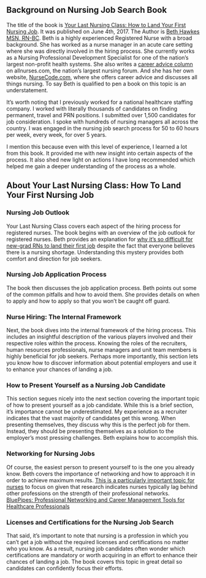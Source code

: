 ## Background on Nursing Job Search Book

The title of the book is [Your Last Nursing Class: How to Land Your First Nursing Job](https://www.amazon.com/Your-Last-Nursing-Class-ultimate-ebook/dp/B071ZZHY1R/ref=sr_1_1?ie=UTF8&qid=1499119965&sr=8-1&keywords=your+last+nursing+class). It was published on June 4th, 2017. The Author is [Beth Hawkes MSN, RN-BC](https://www.linkedin.com/in/bethhawkes/). Beth is a highly experienced Registered Nurse with a broad background. She has worked as a nurse manager in an acute care setting where she was directly involved in the hiring process. She currently works as a Nursing Professional Development Specialist for one of the nation’s largest non-profit health systems. She also writes a [career advice column](http://allnurses.com/nursing-advice-column/) on allnurses.com, the nation’s largest nursing forum. And she has her own website, [NurseCode.com](http://nursecode.com/), where she offers career advice and discusses all things nursing. To say Beth is qualified to pen a book on this topic is an understatement.

It’s worth noting that I previously worked for a national healthcare staffing company. I worked with literally thousands of candidates on finding permanent, travel and PRN positions. I submitted over 1,500 candidates for job consideration. I spoke with hundreds of nursing managers all across the country. I was engaged in the nursing job search process for 50 to 60 hours per week, every week, for over 5 years.

I mention this because even with this level of experience, I learned a lot from this book. It provided me with new insight into certain aspects of the process. It also shed new light on actions I have long recommended which helped me gain a deeper understanding of the process as a whole.

## About Your Last Nursing Class: How To Land Your First Nursing Job

### Nursing Job Outlook

Your Last Nursing Class covers each aspect of the hiring process for registered nurses. The book begins with an overview of the job outlook for registered nurses. Beth provides an explanation for [why it’s so difficult for new-grad RNs to land their first job](https://blog.bluepipes.com/nursing-students-must-know-rn-job-market/) despite the fact that everyone believes there is a nursing shortage. Understanding this mystery provides both comfort and direction for job seekers.

### Nursing Job Application Process

The book then discusses the job application process. Beth points out some of the common pitfalls and how to avoid them. She provides details on when to apply and how to apply so that you won’t be caught off guard.

### Nurse Hiring: The Internal Framework

Next, the book dives into the internal framework of the hiring process. This includes an insightful description of the various players involved and their respective roles within the process. Knowing the roles of the recruiters, human resources professionals, nurse managers and unit team members is highly beneficial for job seekers. Perhaps more importantly, this section lets you know how to discover information about potential employers and use it to enhance your chances of landing a job.

### How to Present Yourself as a Nursing Job Candidate

This section segues nicely into the next section covering the important topic of how to present yourself as a job candidate. While this is a brief section, it’s importance cannot be underestimated. My experience as a recruiter indicates that the vast majority of candidates get this wrong. When presenting themselves, they discuss why this is the perfect job for them. Instead, they should be presenting themselves as a solution to the employer’s most pressing challenges. Beth explains how to accomplish this.

### Networking for Nursing Jobs

Of course, the easiest person to present yourself to is the one you already know. Beth covers the importance of networking and how to approach it in order to achieve maximum results. [This is a particularly important topic for nurses](https://blog.bluepipes.com/5-reasons-nurses-should-take-professional-networking-seriously/) to focus on given that research indicates nurses typically lag behind other professions on the strength of their professional networks.  
[BluePipes: Professional Networking and Career Management Tools for Healthcare Professionals](https://www.bluepipes.com/nursing-network "BluePipes")

### Licenses and Certifications for the Nursing Job Search

That said, it’s important to note that nursing is a profession in which you can’t get a job without the required licenses and certifications no matter who you know. As a result, nursing job candidates often wonder which certifications are mandatory or worth acquiring in an effort to enhance their chances of landing a job. The book covers this topic in great detail so candidates can confidently focus their efforts.